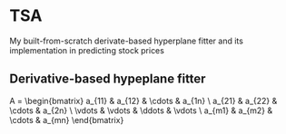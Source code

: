 # TSA
My built-from-scratch derivate-based hyperplane fitter and its implementation in predicting stock prices

## Derivative-based hypeplane fitter
A = \begin{bmatrix}
    a_{11} & a_{12} & \cdots & a_{1n} \\
    a_{21} & a_{22} & \cdots & a_{2n} \\
    \vdots & \vdots & \ddots & \vdots \\
    a_{m1} & a_{m2} & \cdots & a_{mn}
\end{bmatrix}
